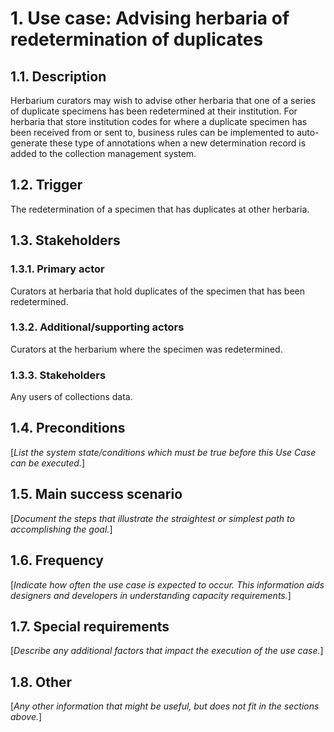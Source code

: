 # 1. Use case: Advising herbaria of redetermination of duplicates

## 1.1. Description

Herbarium curators may wish to advise other herbaria that one of a series of duplicate specimens has been redetermined at their institution. For herbaria that store institution codes for where a duplicate specimen has been received from or sent to, business rules can be implemented to auto-generate these type of annotations when a new determination record is added to the collection management system. 

## 1.2. Trigger

The redetermination of a specimen that has duplicates at other herbaria.

## 1.3. Stakeholders

### 1.3.1. Primary actor

Curators at herbaria that hold duplicates of the specimen that has been redetermined.

### 1.3.2. Additional/supporting actors

Curators at the herbarium where the specimen was redetermined.

### 1.3.3. Stakeholders

Any users of collections data.

## 1.4. Preconditions

[*List the system state/conditions which must be true before this Use Case can
be executed.*]

## 1.5. Main success scenario

[*Document the steps that illustrate the straightest or simplest path to
accomplishing the goal.*]

## 1.6. Frequency

[*Indicate how often the use case is expected to occur. This information aids
designers and developers in understanding capacity requirements.*]

## 1.7. Special requirements

[*Describe any additional factors that impact the execution of the use case.*]

## 1.8. Other

[*Any other information that might be useful, but does not fit in the sections
above.*]
